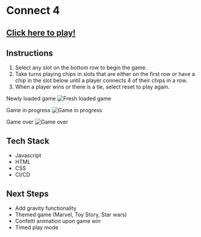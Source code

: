 # Connect 4 

## [Click here to play!](https://clever-khorana-5dbcfa.netlify.app/)

## Instructions
1. Select any slot on the bottom row to begin the game.
2. Take turns playing chips in slots that are either on the first row or have a chip in the slot below until a player connects 4 of their chips in a row.
3. When a player wins or there is a tie, select reset to play again.

Newly loaded game
![Fresh loaded game](https://i.imgur.com/iM5UrQl.png)

Game in progress
![Game in progress](https://i.imgur.com/lN4ftcl.png)

Game over
![Game over](https://i.imgur.com/eKMBI0f.png)

## Tech Stack
- Javascript
- HTML
- CSS
- CI/CD

## Next Steps
- Add gravity functionality
- Themed game (Marvel, Toy Story, Star wars)
- Confetti animation upon game win
- Timed play mode

